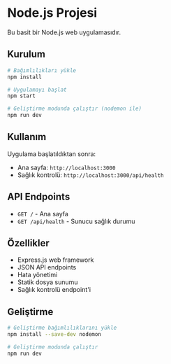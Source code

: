 # Node.js Projesi

Bu basit bir Node.js web uygulamasıdır.

## Kurulum

```bash
# Bağımlılıkları yükle
npm install

# Uygulamayı başlat
npm start

# Geliştirme modunda çalıştır (nodemon ile)
npm run dev
```

## Kullanım

Uygulama başlatıldıktan sonra:

- Ana sayfa: `http://localhost:3000`
- Sağlık kontrolü: `http://localhost:3000/api/health`

## API Endpoints

- `GET /` - Ana sayfa
- `GET /api/health` - Sunucu sağlık durumu

## Özellikler

- Express.js web framework
- JSON API endpoints
- Hata yönetimi
- Statik dosya sunumu
- Sağlık kontrolü endpoint'i

## Geliştirme

```bash
# Geliştirme bağımlılıklarını yükle
npm install --save-dev nodemon

# Geliştirme modunda çalıştır
npm run dev
```

